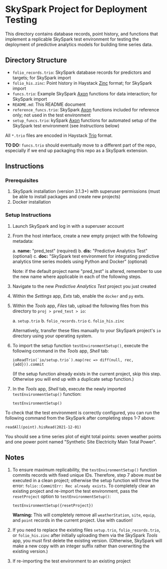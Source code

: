 SkySpark Project for Deployment Testing
=======================================

This directory contains database records, point history, and functions that
implement a replicable SkySpark test environment for testing the deployment of
predictive analytics models for building time series data.

Directory Structure
-------------------

- `folio_records.trio`: SkySpark database records for predictors and targets;
  for SkySpark import
- `folio_his.zinc`: Point history in Haystack [Zinc] format; for SkySpark import
- `funcs.trio`: Example SkySpark [Axon] functions for data interaction; for
  SkySpark import
- `README.md`: This README document
- `reference_funcs.trio`: SkySpark [Axon] functions included for reference only;
  not used in the test environment
- `setup_funcs.trio`: kySpark [Axon] functions for automated setup of the
  SkySpark test environment (see *Instructions* below)

All `*.trio` files are encoded in Haystack [Trio] format.

**TO DO:** `funcs.trio` should eventually move to a different part of the repo,
especially if we end up packaging this repo as a SkySpark extension.

[Zinc]: https://project-haystack.org/doc/docHaystack/Zinc "Zinc file format"
[Trio]: https://project-haystack.org/doc/docHaystack/Trio "Trio file format"
[Axon]: https://haxall.io/doc/appendix/axon "Axon documentation"

Instructions
------------

### Prerequisites ###

1. SkySpark installation (version 3.1.3+) with superuser permissions (must be
   able to install packages and create new projects)
2. Docker installation

### Setup Instructions ###

1. Launch SkySpark and log in with a superuser account

2. From the host interface, create a new empty project with the following
   metadata:
   
   a. **name:** "pred_test" (required)
   b. **dis:** "Predictive Analytics Test" (optional)
   c. **doc:** "SkySpark test environment for integrating predictive analytics time series models using Python and Docker" (optional)

   Note: if the default project name "pred_test" is altered, remember to use the
   new name where applicable in each of the following steps.

3. Navigate to the new *Predictive Analytics Test* project you just created

4. Within the *Settings* app, *Exts* tab, enable the `docker` and `py` exts.

5. Within the *Tools* app, *Files* tab, upload the following files from this
   directory to `proj > pred_test > io`:
   
   a. `setup.trio`
   b. `folio_records.trio`
   c. `folio_his.zinc`
   
   Alternatively, transfer these files manually to your SkySpark project's `io`
   directory using your operating system.

6. To import the setup function `testEnvironmentSetup()`, execute the following
   command in the *Tools* app, *Shell* tab:
   
   ```
   ioReadTrio(`io/setup.trio`).map(rec => diff(null, rec, {add})).commit
   ```
   
   (If the setup function already exists in the current project, skip this
   step. Otherwise you will end up with a duplicate setup function.)

7. In the *Tools* app, *Shell* tab, execute the newly imported
   `testEnvironmentSetup()` function:
   
   ```
   testEnvironmentSetup()
   ```

To check that the test environment is correctly configured, you can run the
following command from the SkySpark  after completing steps 1-7 above:

```
readAll(point).hisRead(2021-12-01)
```

You should see a time series plot of eight total points: seven weather points
and one power point named "Synthetic Site Electricity Main Total Power".

Notes
-----

1. To ensure maximum replicability, the `testEnvironmentSetup()` function
   commits records with fixed unique IDs. Therefore, step 7 above *must* be
   executed in a clean project; otherwise the setup function will throw the
   error: `folio::CommitErr: Rec already exists`. To completely clear an
   existing project and re-import the test environment, pass the `resetProject`
   option to `testEnvironmentSetup()`:
   
   ```
   testEnvironmentSetup({resetProject})
   ```
   
   **Warning:** This will completely remove all `weatherStation`, `site`,
   `equip`, and `point` records in the current project. Use with caution!

3. If you need to replace the existing files `setup.trio`, `folio_records.trio`,
   or `folio_his.zinc` after initially uploading them via the SkySpark *Tools*
   app, you must first delete the existing version. (Otherwise, SkySpark will
   make a new copy with an integer suffix rather than overwriting the existing
   version.)

4. If re-importing the test environment to an existing project